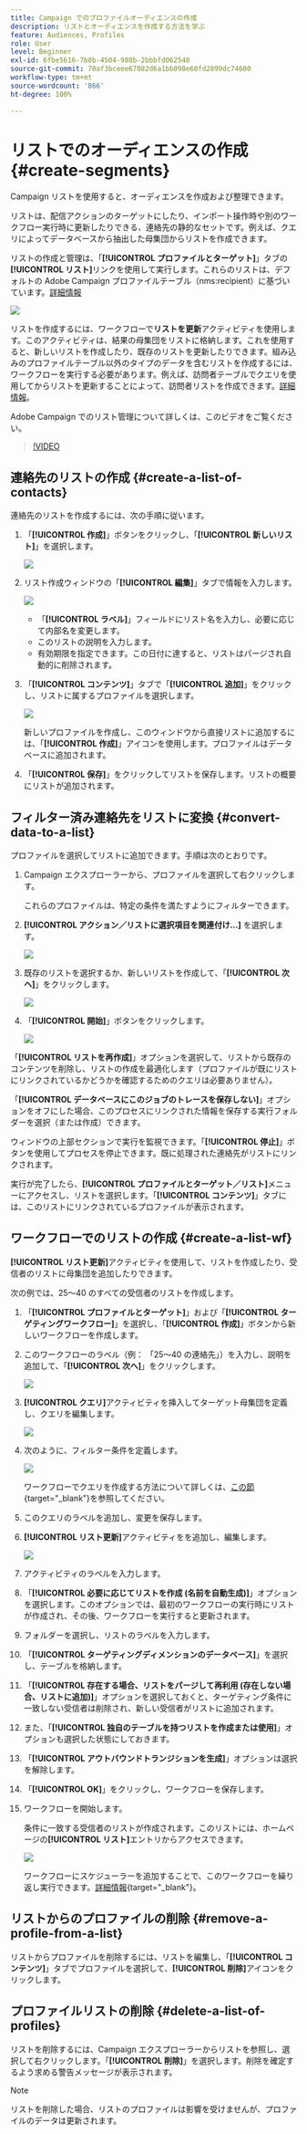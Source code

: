 ```yaml
---
title: Campaign でのプロファイルオーディエンスの作成
description: リストとオーディエンスを作成する方法を学ぶ
feature: Audiences, Profiles
role: User
level: Beginner
exl-id: 6fbe5616-7b8b-4504-988b-2bbbfd062548
source-git-commit: 70af3bceee67082d6a1bb098e60fd2899dc74600
workflow-type: tm+mt
source-wordcount: '866'
ht-degree: 100%

---
```


# リストでのオーディエンスの作成 {#create-segments}

Campaign リストを使用すると、オーディエンスを作成および整理できます。

リストは、配信アクションのターゲットにしたり、インポート操作時や別のワークフロー実行時に更新したりできる、連絡先の静的なセットです。例えば、クエリによってデータベースから抽出した母集団からリストを作成できます。

リストの作成と管理は、「**[!UICONTROL プロファイルとターゲット]**」タブの&#x200B;**[!UICONTROL リスト]**&#x200B;リンクを使用して実行します。これらのリストは、デフォルトの Adobe Campaign プロファイルテーブル（nms:recipient）に基づいています。[詳細情報](../dev/datamodel.md#ootb-profiles.md)

![](assets/list-dashboard.png)

リストを作成するには、ワークフローで&#x200B;**リストを更新**&#x200B;アクティビティを使用します。このアクティビティは、結果の母集団をリストに格納します。これを使用すると、新しいリストを作成したり、既存のリストを更新したりできます。組み込みのプロファイルテーブル以外のタイプのデータを含むリストを作成するには、ワークフローを実行する必要があります。例えば、訪問者テーブルでクエリを使用してからリストを更新することによって、訪問者リストを作成できます。[詳細情報](#create-a-list-wf)。

Adobe Campaign でのリスト管理について詳しくは、このビデオをご覧ください。

>[!VIDEO](https://video.tv.adobe.com/v/334909?quality=12)


## 連絡先のリストの作成 {#create-a-list-of-contacts}

連絡先のリストを作成するには、次の手順に従います。

1. 「**[!UICONTROL 作成]**」ボタンをクリックし、「**[!UICONTROL 新しいリスト]**」を選択します。

   ![](assets/new-list.png)

1. リスト作成ウィンドウの「**[!UICONTROL 編集]**」タブで情報を入力します。

   ![](assets/list-details.png)

   * 「**[!UICONTROL ラベル]**」フィールドにリスト名を入力し、必要に応じて内部名を変更します。
   * このリストの説明を入力します。
   * 有効期限を指定できます。この日付に達すると、リストはパージされ自動的に削除されます。


1. 「**[!UICONTROL コンテンツ]**」タブで「**[!UICONTROL 追加]**」をクリックし、リストに属するプロファイルを選択します。

   ![](assets/add-profiles-to-a-list.png)

   新しいプロファイルを作成し、このウィンドウから直接リストに追加するには、「**[!UICONTROL 作成]**」アイコンを使用します。プロファイルはデータベースに追加されます。

1. 「**[!UICONTROL 保存]**」をクリックしてリストを保存します。リストの概要にリストが追加されます。


## フィルター済み連絡先をリストに変換 {#convert-data-to-a-list}

プロファイルを選択してリストに追加できます。手順は次のとおりです。

1. Campaign エクスプローラーから、プロファイルを選択して右クリックします。

   これらのプロファイルは、特定の条件を満たすようにフィルターできます。

1. **[!UICONTROL アクション／リストに選択項目を関連付け...]** を選択します。

   ![](assets/add-selection-to-a-list.png)

1. 既存のリストを選択するか、新しいリストを作成して、「**[!UICONTROL 次へ]**」をクリックします。

   ![](assets/select-the-list.png)

1. 「**[!UICONTROL 開始]**」ボタンをクリックします。

   ![](assets/record-a-list.png)

「**[!UICONTROL リストを再作成]**」オプションを選択して、リストから既存のコンテンツを削除し、リストの作成を最適化します（プロファイルが既にリストにリンクされているかどうかを確認するためのクエリは必要ありません）。

「**[!UICONTROL データベースにこのジョブのトレースを保存しない]**」オプションをオフにした場合、このプロセスにリンクされた情報を保存する実行フォルダーを選択（または作成）できます。

ウィンドウの上部セクションで実行を監視できます。「**[!UICONTROL 停止]**」ボタンを使用してプロセスを停止できます。既に処理された連絡先がリストにリンクされます。

実行が完了したら、**[!UICONTROL プロファイルとターゲット／リスト]**&#x200B;メニューにアクセスし、リストを選択します。「**[!UICONTROL コンテンツ]**」タブには、このリストにリンクされているプロファイルが表示されます。


## ワークフローでのリストの作成  {#create-a-list-wf}

**[!UICONTROL リスト更新]**&#x200B;アクティビティを使用して、リストを作成したり、受信者のリストに母集団を追加したりできます。

次の例では、25～40 のすべての受信者のリストを作成します。

1. 「**[!UICONTROL プロファイルとターゲット]**」および「**[!UICONTROL ターゲティングワークフロー]**」を選択し、「**[!UICONTROL 作成]**」ボタンから新しいワークフローを作成します。
1. このワークフローのラベル（例： 「25～40 の連絡先」）を入力し、説明を追加して、「**[!UICONTROL 次へ]**」をクリックします。

   ![](assets/targeting-wf-sample.png)

1. **[!UICONTROL クエリ]**&#x200B;アクティビティを挿入してターゲット母集団を定義し、クエリを編集します。

   ![](assets/targeting-wf-edit-query.png)

1. 次のように、フィルター条件を定義します。

   ![](assets/targeting-wf-age-filter.png)

   ワークフローでクエリを作成する方法について詳しくは、[この節](https://experienceleague.adobe.com/docs/campaign/automation/workflows/wf-activities/targeting-activities/query.html?lang=ja){target="_blank"}を参照してください。

1. このクエリのラベルを追加し、変更を保存します。
1. **[!UICONTROL リスト更新]**&#x200B;アクティビティをを追加し、編集します。

   ![](assets/list-update-activity.png)

1. アクティビティのラベルを入力します。
1. 「**[!UICONTROL 必要に応じてリストを作成 (名前を自動生成)]**」オプションを選択します。このオプションでは、最初のワークフローの実行時にリストが作成され、その後、ワークフローを実行すると更新されます。
1. フォルダーを選択し、リストのラベルを入力します。
1. 「**[!UICONTROL ターゲティングディメンションのデータベース]**」を選択し、テーブルを格納します。
1. 「**[!UICONTROL 存在する場合、リストをパージして再利用 (存在しない場合、リストに追加)]**」オプションを選択しておくと、ターゲティング条件に一致しない受信者は削除され、新しい受信者がリストに追加されます。
1. また、「**[!UICONTROL 独自のテーブルを持つリストを作成または使用]**」オプションも選択した状態にしておきます。
1. 「**[!UICONTROL アウトバウンドトランジションを生成]**」オプションは選択を解除します。
1. 「**[!UICONTROL OK]**」をクリックし、ワークフローを保存します。
1. ワークフローを開始します。

   条件に一致する受信者のリストが作成されます。このリストには、ホームページの&#x200B;**[!UICONTROL リスト]**&#x200B;エントリからアクセスできます。

   ![](assets/access-new-list.png)

   ワークフローにスケジューラーを追加することで、このワークフローを繰り返し実行できます。[詳細情報](https://experienceleague.adobe.com/docs/campaign/automation/workflows/wf-activities/flow-control-activities/scheduler.html?lang=ja){target="_blank"}。

## リストからのプロファイルの削除 {#remove-a-profile-from-a-list}

リストからプロファイルを削除するには、リストを編集し、「**[!UICONTROL コンテンツ]**」タブでプロファイルを選択して、**[!UICONTROL 削除]**&#x200B;アイコンをクリックします。

## プロファイルリストの削除 {#delete-a-list-of-profiles}

リストを削除するには、Campaign エクスプローラーからリストを参照し、選択して右クリックします。「**[!UICONTROL 削除]**」を選択します。削除を確定するよう求める警告メッセージが表示されます。

>[!NOTE]
>
>リストを削除した場合、リストのプロファイルは影響を受けませんが、プロファイルのデータは更新されます。
